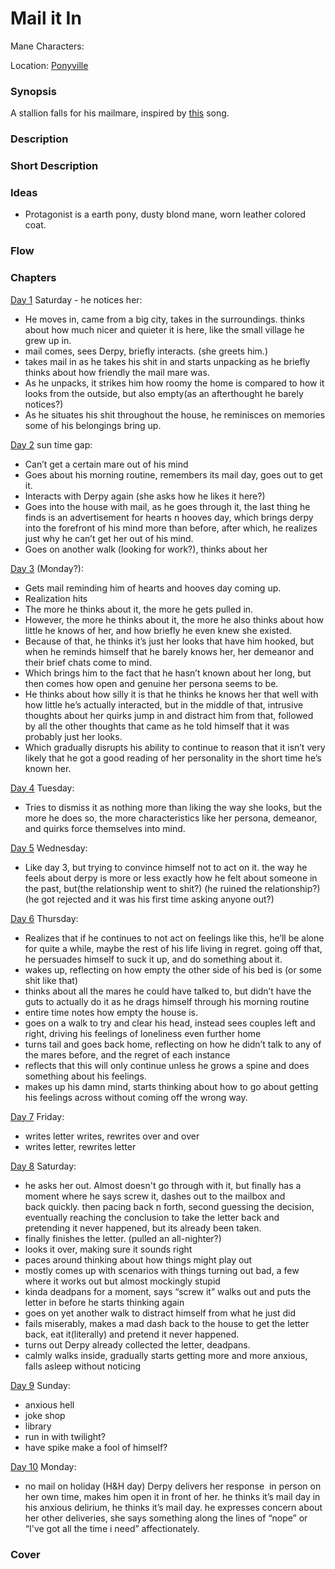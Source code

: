 # Mail it In

Mane Characters: 

Location: [Ponyville](../../places/ponyville.md)

### Synopsis
A stallion falls for his mailmare, inspired by [this](https://www.youtube.com/watch?v=KDc9WaQHP1g) song.

### Description

### Short Description

### Ideas
- Protagonist is a earth pony, dusty blond mane, worn leather colored coat.

### Flow

### Chapters
[Day 1](01.md) Saturday - he notices her:
 - He moves in, came from a big city, takes in the surroundings. thinks about how much nicer and quieter it is here, like the small village he grew up in.
 - mail comes, sees Derpy, briefly interacts. (she greets him.)
 - takes mail in as he takes his shit in and starts unpacking as he briefly thinks about how friendly the mail mare was.
 - As he unpacks, it strikes him how roomy the home is compared to how it looks from the outside, but also empty(as an afterthought he barely notices?)
 - As he situates his shit throughout the house, he reminisces on memories some of his belongings bring up.

[Day 2](02.md) sun time gap:
 - Can’t get a certain mare out of his mind
 - Goes about his morning routine, remembers its mail day, goes out to get it.
 - Interacts with Derpy again (she asks how he likes it here?)
 - Goes into the house with mail, as he goes through it, the last thing he finds is an advertisement for hearts n hooves day, which brings derpy into the forefront of his mind more than before, after which, he realizes just why he can’t get her out of his mind.
 - Goes on another walk (looking for work?), thinks about her

[Day 3](03.md) (Monday?):
 - Gets mail reminding him of hearts and hooves day coming up.
 - Realization hits
 - The more he thinks about it, the more he gets pulled in.
 - However, the more he thinks about it, the more he also thinks about how little he knows of her, and how briefly he even knew she existed.
 - Because of that, he thinks it’s just her looks that have him hooked, but when he reminds himself that he barely knows her, her demeanor and their brief chats come to mind. 
 - Which brings him to the fact that he hasn’t known about her long, but then comes how open and genuine her persona seems to be. 
 - He thinks about how silly it is that he thinks he knows her that well with how little he’s actually interacted, but in the middle of that, intrusive thoughts about her quirks jump in and distract him from that, followed by all the other thoughts that came as he told himself that it was probably just her looks.
 - Which gradually disrupts his ability to continue to reason that it isn’t very likely that he got a good reading of her personality in the short time he’s known her.

[Day 4](04.md) Tuesday:
- Tries to dismiss it as nothing more than liking the way she looks, but the more he does so, the more characteristics like her persona, demeanor, and quirks force themselves into mind.

[Day 5](05.md) Wednesday:
 - Like day 3, but trying to convince himself not to act on it. the way he feels about derpy is more or less exactly how he felt about someone in the past, but(the relationship went to shit?) (he ruined the relationship?) (he got rejected and it was his first time asking anyone out?)

[Day 6](06.md) Thursday:
 - Realizes that if he continues to not act on feelings like this, he’ll be alone for quite a while, maybe the rest of his life living in regret. going off that, he persuades himself to suck it up, and do something about it.
 - wakes up, reflecting on how empty the other side of his bed is (or some shit like that)
 - thinks about all the mares he could have talked to, but didn’t have the guts to actually do it as he drags himself through his morning routine
 - entire time notes how empty the house is.
 - goes on a walk to try and clear his head, instead sees couples left and right, driving his feelings of loneliness even further home
 - turns tail and goes back home, reflecting on how he didn’t talk to any of the mares before, and the regret of each instance
 - reflects that this will only continue unless he grows a spine and does something about his feelings.
 - makes up his damn mind, starts thinking about how to go about getting his feelings across without coming off the wrong way.

[Day 7](07.md) Friday:
 - writes letter writes, rewrites over and over
 - writes letter, rewrites letter

[Day 8](08.md) Saturday:
 - he asks her out. Almost doesn't go through with it, but finally has a moment where he says screw it, dashes out to the mailbox and back quickly. then pacing back n forth, second guessing the decision, eventually reaching the conclusion to take the letter back and pretending it never happened, but its already been taken.
 - finally finishes the letter. (pulled an all-nighter?)
 - looks it over, making sure it sounds right
 - paces around thinking about how things might play out
 - mostly comes up with scenarios with things turning out bad, a few where it works out but almost mockingly stupid
 - kinda deadpans for a moment, says “screw it” walks out and puts the letter in before he starts thinking again
 - goes on yet another walk to distract himself from what he just did
 - fails miserably, makes a mad dash back to the house to get the letter back, eat it(literally) and pretend it never happened.
 - turns out Derpy already collected the letter, deadpans.
 - calmly walks inside, gradually starts getting more and more anxious, falls asleep without noticing

[Day 9](09.md) Sunday:
- anxious hell
- joke shop
- library
- run in with twilight?
- have spike make a fool of himself?

[Day 10](10.md) Monday:
 - no mail on holiday (H&H day) Derpy delivers her response  in person on her own time, makes him open it in front of her. he thinks it’s mail day in his anxious delirium, he thinks it’s mail day. he expresses concern about her other deliveries, she says something along the lines of “nope” or “I've got all the time i need” affectionately.

### Cover

